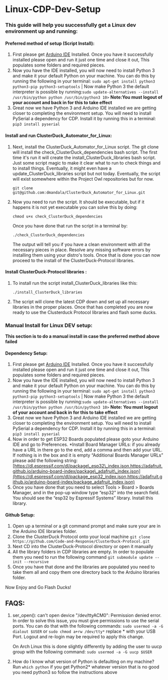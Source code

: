 # Linux-CDP-Dev-Setup

### This guide will help you successfully get a Linux dev environment up and running:

#### Preferred method of setup \(Script Install\):

1. First please get [Arduino IDE](https://www.arduino.cc/en/main/software) Installed. Once you have it successfully installed please open and run it just one time and close it out, This populates some folders and required pieces.
2. Now you have the IDE installed, you will now need to install Python 3 and make it your default Python on your machine. You can do this by running the following in your terminal: `sudo apt-get install python3 python3-pip python3-setuptools` \| Now make Python 3 the default interpreter is possible by running:`sudo update-alternatives --install /usr/bin/python python /usr/bin/python3 10>` **Note:You must logout of your account and back in for this to take effect**
3. Great now we have Python 3 and Arduino IDE installed we are getting closer to completing the environment setup. You will need to install PySerial a dependency for CDP. Install it by running this in a terminal: `pip3 install pyserial`

#### Install and run ClusterDuck\_Automator\_for\_Linux:

1. Next, install the ClusterDuck\_Automator\_for\_Linux script. The git clone will install the check\_ClusterDuck\_dependencies bash script. The first time it's run it will create the install\_ClusterDuck\_libraries bash script. Just some script magic to make it clear what to run to check things and to install things. Eventually, it might even have a update\_ClusterDuck\_libraries script but not today. Eventually, the script will exist somewhere within the Project Owl repositories but for now.

   `git clone git@github.com:dmandala/ClusterDuck_Automator_for_Linux.git`

2. Now you need to run the script. It should be executable, but if it happens it is not yet executable you can solve this by doing:

   `chmod u+x check_ClusterDuck_dependencies`

   Once you have done that run the script in a terminal by:

   `./check_ClusterDuck_dependencies`

   The output will tell you if you have a clean environment with all the necessary pieces in place. Resolve any missing software errors by installing them using your distro's tools. Once that is done you can now proceed to the install of the ClusterDuck-Protocol libraries.

#### Install ClusterDuck-Protocol libraries :

1. To install run the script install\_ClusterDuck\_libraries like this:

   `./install_ClusterDuck_libraries`

2. The script will clone the latest CDP down and set up all necessary libraries in the proper places. Once that has completed you are now ready to use the Clusterduck Protocol libraries and flash some ducks.

### Manual Install for Linux DEV setup:

**This section is to do a manual install in case the preferred method above failed**

#### Dependency Setup:

1. First please get [Arduino IDE](https://www.arduino.cc/en/main/software) Installed. Once you have it successfully installed please open and run it just one time and close it out, This populates some folders and required pieces.
2. Now you have the IDE installed, you will now need to install Python 3 and make it your default Python on your machine. You can do this by running the following in your terminal: `sudo apt-get install python3 python3-pip python3-setuptools` \| Now make Python 3 the default interpreter is possible by running:`sudo update-alternatives --install /usr/bin/python python /usr/bin/python3 10>` **Note: You must logout of your account and back in for this to take effect**
3. Great now we have Python 3 and Arduino IDE installed we are getting closer to completing the environment setup. You will need to install PySerial a dependency for CDP. Install it by running this in a terminal: `pip3 install pyserial`
4. Now in order to get ESP32 Boards populated please goto your Arduino IDE and go to Preferences. \*Install Board Manager URLs: if you already have a URL in there go to the end, add a comma and then add your URL. If nothing is in the box and it is empty “Additional Boards Manager URLs” please add the following string: [https://dl.espressif.com/dl/package\_esp32\_index.json,https://adafruit.github.io/arduino-board-index/package\_adafruit\_index.json](https://dl.espressif.com/dl/package_esp32_index.json,https://adafruit.github.io/arduino-board-index/package_adafruit_index.json)
5. Once you have done that you need to select Tools &gt; Board &gt; Boards Manager, and in the pop-up window type “esp32” into the search field. You should see the “esp32 by Espressif Systems” library. Install this library.

#### Github Setup:

1. Open up a terminal or a git command prompt and make sure your are in the Arduino IDE libraries folder.
2. Clone the ClusterDuck Protocol onto your local machine `git clone https://github.com/Code-and-Response/ClusterDuck-Protocol.git`
3. Next CD into the ClusterDuck-Protocol directory or open it manually
4. All the library folders in CDP libraries are empty. In order to populate them you need to run the following command `git submodule update --init --recursive`
5. Once you have that done and the libraries are populated you need to take them all and copy them one directory back to the Arduino libraries folder.

Now Enjoy and Go Flash Ducks!

## FAQS:

1. ser\_open\(\): can't open device "/dev/ttyACM0": Permission denied error. In order to solve this issue, you must give permissions to use the serial ports. You can do that with the following commands: `sudo usermod -a -G dialout $USER` or `sudo chmod a+rw /dev/tty*` replace \* with your USB Port. Logout and re-login may be required to apply this change.

   On Arch Linux this is done slightly differently by adding the user to uucp group with the following command: `sudo usermod -a -G uucp $USER`

2. How do I know what version of Python is defaulting on my machine? Run `which python` if you get Python2\* whatever version that is no good you need python3 so follow the instructions above

